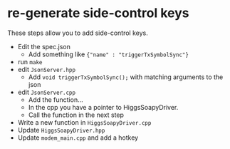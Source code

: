 # re-generate side-control keys
These steps allow you to add side-control keys.
* Edit the spec.json
  * Add something like `{"name" : "triggerTxSymbolSync"}`
* run `make`
* edit `JsonServer.hpp`
  * Add `void triggerTxSymbolSync();` with matching arguments to the json
* edit `JsonServer.cpp`
  * Add the function...
  * In the cpp you have a pointer to HiggsSoapyDriver.
  * Call the function in the next step
* Write a new function in `HiggsSoapyDriver.cpp`
* Update `HiggsSoapyDriver.hpp`
* Update `modem_main.cpp` and add a hotkey
